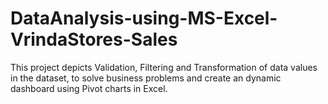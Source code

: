 # DataAnalysis-using-MS-Excel-VrindaStores-Sales
This project depicts Validation, Filtering and Transformation of data values in the dataset, to solve business problems and create an dynamic dashboard using Pivot charts in Excel.
